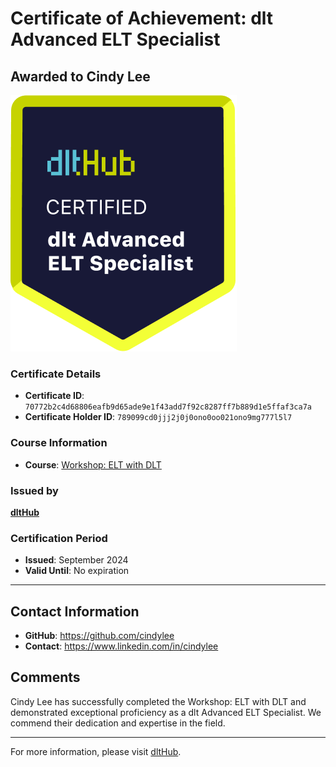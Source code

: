 
# Certificate of Achievement: dlt Advanced ELT Specialist

## Awarded to **Cindy Lee**

![Course Image](../badges/advanced_etl_specialist.png)

### Certificate Details
- **Certificate ID**: `70772b2c4d68806eafb9d65ade9e1f43add7f92c8287ff7b889d1e5ffaf3ca7a`
- **Certificate Holder ID**: `789099cd0jjj2j0j0ono0oo021ono9mg777l5l7`

### Course Information
- **Course**: [Workshop: ELT with DLT](https://github.com/dlt-hub/dlthub-education/tree/main/workshops/workshop_august_2024)

### Issued by
[**dltHub**](https://dlthub.com/) 

### Certification Period
- **Issued**: September 2024
- **Valid Until**: No expiration

---

## Contact Information
- **GitHub**: https://github.com/cindylee
- **Contact**: https://www.linkedin.com/in/cindylee

## Comments
Cindy Lee has successfully completed the Workshop: ELT with DLT and demonstrated exceptional proficiency as a dlt Advanced ELT Specialist. We commend their dedication and expertise in the field.

---

For more information, please visit [dltHub](https://dlthub.com/).
    